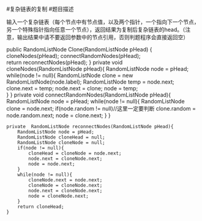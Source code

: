 #复杂链表的复制
#题目描述

输入一个复杂链表（每个节点中有节点值，以及两个指针，一个指向下一个节点，另一个特殊指针指向任意一个节点），返回结果为复制后复杂链表的head。（注意，输出结果中请不要返回参数中的节点引用，否则判题程序会直接返回空）

   public RandomListNode Clone(RandomListNode pHead)
    {
        cloneNodes(pHead);
        connectRandomNodes(pHead);  
        return reconnectNodes(pHead);
    }
    private void cloneNodes(RandomListNode pHead){
        RandomListNode node = pHead;
        while(node != null){
            RandomListNode clone = new RandomListNode(node.label);
            RandomListNode temp = node.next;
            clone.next = temp;
            node.next = clone;
            node = temp;            
        }
    }
    private void connectRandomNodes(RandomListNode pHead){
        RandomListNode node = pHead;
        while(node != null){
             RandomListNode clone = node.next;
             if(node.random != null)//这里一定要判断
             	clone.random = node.random.next;
             node = clone.next;
        }
    }
    
    private  RandomListNode reconnectNodes(RandomListNode pHead){
        RandomListNode node = pHead;
        RandomListNode cloneHead = null;
        RandomListNode cloneNode = null;
        if(node != null){
            cloneHead = cloneNode = node.next;
            node.next = cloneNode.next;
            node = node.next;
        }
        while(node != null){
            cloneNode.next = node.next;
            cloneNode = cloneNode.next;
            node.next = cloneNode.next;
            node = cloneNode.next;
        }
        return cloneHead;
    }
